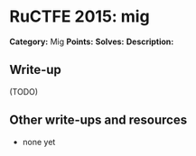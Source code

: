 # RuCTFE 2015: mig

**Category:** Mig
**Points:** 
**Solves:** 
**Description:**



## Write-up

(TODO)

## Other write-ups and resources

* none yet
